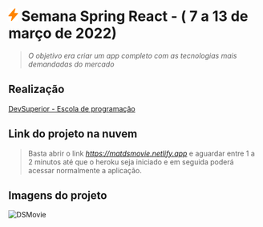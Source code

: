 # ![DevSuperior logo](https://raw.githubusercontent.com/devsuperior/bds-assets/main/ds/devsuperior-logo-small.png) Semana Spring React - ( 7 a 13 de março de 2022)
>  *O objetivo era criar um app completo com as tecnologias mais demandadas do mercado*

## Realização
[DevSuperior - Escola de programação](https://devsuperior.com.br)

## Link do projeto na nuvem
> Basta abrir o link *https://matdsmovie.netlify.app* e aguardar entre 1 a 2 minutos até que o heroku seja iniciado e em seguida poderá acessar normalmente a aplicação.

## Imagens do projeto
![DSMovie](https://user-images.githubusercontent.com/95398416/158313798-26202e3c-0f17-4366-b1b0-c329237359ad.png)

